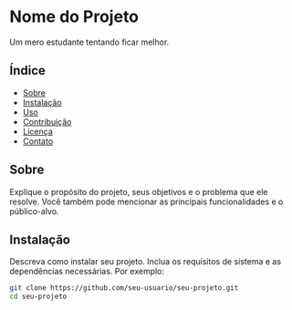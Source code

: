 # Nome do Projeto

Um mero estudante tentando ficar melhor.

## Índice

- [Sobre](#sobre)
- [Instalação](#instalação)
- [Uso](#uso)
- [Contribuição](#contribuição)
- [Licença](#licença)
- [Contato](#contato)

## Sobre

Explique o propósito do projeto, seus objetivos e o problema que ele resolve. Você também pode mencionar as principais funcionalidades e o público-alvo.

## Instalação

Descreva como instalar seu projeto. Inclua os requisitos de sistema e as dependências necessárias. Por exemplo:

```bash
git clone https://github.com/seu-usuario/seu-projeto.git
cd seu-projeto
